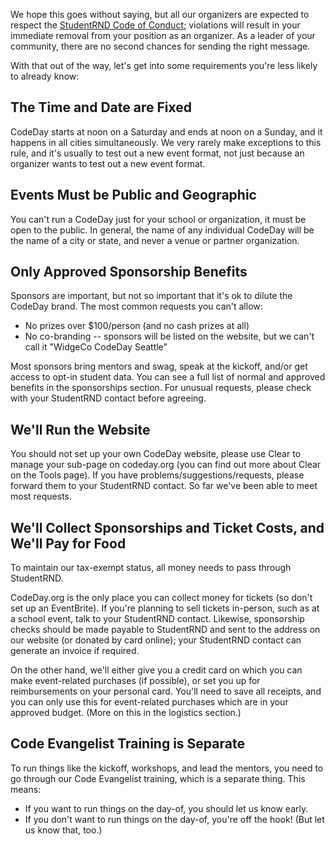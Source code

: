 We hope this goes without saying, but all our organizers are expected to respect the [StudentRND Code of Conduct;](https://srnd.org/code-of-conduct) violations will result in your immediate removal from your position as an organizer. As a leader of your community, there are no second chances for sending the right message.

With that out of the way, let's get into some requirements you're less likely to already know:

## The Time and Date are Fixed

CodeDay starts at noon on a Saturday and ends at noon on a Sunday, and it happens in all cities simultaneously. We very rarely make exceptions to this rule, and it's usually to test out a new event format, not just because an organizer wants to test out a new event format.

## Events Must be Public and Geographic

You can't run a CodeDay just for your school or organization, it must be open to the public. In general, the name of any individual CodeDay will be the name of a city or state, and never a venue or partner organization.

## Only Approved Sponsorship Benefits

Sponsors are important, but not so important that it's ok to dilute the CodeDay brand. The most common requests you can't allow:

* No prizes over $100\/person \(and no cash prizes at all\)
* No co-branding -- sponsors will be listed on the website, but we can't call it "WidgeCo CodeDay Seattle"

Most sponsors bring mentors and swag, speak at the kickoff, and\/or get access to opt-in student data. You can see a full list of normal and approved benefits in the sponsorships section. For unusual requests, please check with your StudentRND contact before agreeing.
## We'll Run the Website

You should not set up your own CodeDay website, please use Clear to manage your sub-page on codeday.org \(you can find out more about Clear on the Tools page\). If you have problems\/suggestions\/requests, please forward them to your StudentRND contact. So far we've been able to meet most requests.

## We'll Collect Sponsorships and Ticket Costs, and We'll Pay for Food

To maintain our tax-exempt status, all money needs to pass through StudentRND.

CodeDay.org is the only place you can collect money for tickets \(so don't set up an EventBrite\). If you're planning to sell tickets in-person, such as at a school event, talk to your StudentRND contact. Likewise, sponsorship checks should be made payable to StudentRND and sent to the address on our website \(or donated by card online\); your StudentRND contact can generate an invoice if required.

On the other hand, we'll either give you a credit card on which you can make event-related purchases \(if possible\), or set you up for reimbursements on your personal card. You'll need to save all receipts, and you can only use this for event-related purchases which are in your approved budget. \(More on this in the logistics section.\)

## Code Evangelist Training is Separate

To run things like the kickoff, workshops, and lead the mentors, you need to go through our Code Evangelist training, which is a separate thing. This means:

* If you want to run things on the day-of, you should let us know early.
* If you don't want to run things on the day-of, you're off the hook! \(But let us know that, too.\)

